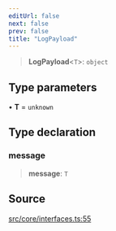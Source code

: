 ```yaml
---
editUrl: false
next: false
prev: false
title: "LogPayload"
---
```


> **LogPayload**\<`T`\>: `object`

## Type parameters

• **T** = `unknown`

## Type declaration

### message

> **message**: `T`

## Source

[src/core/interfaces.ts:55](https://github.com/sern-handler/handler/blob/222ecd9b61ad0b94830a2a9444118f01e1b7d6cd/src/core/interfaces.ts#L55)
